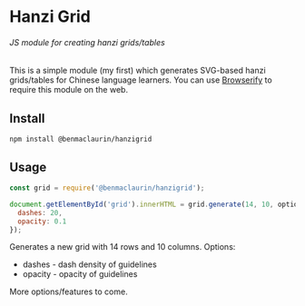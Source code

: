 # Hanzi Grid
###### JS module for creating hanzi grids/tables

This is a simple module (my first) which generates SVG-based hanzi grids/tables for Chinese language learners. You can use [Browserify](http://browserify.org) to require this module on the web.

## Install
```
npm install @benmaclaurin/hanzigrid
```

## Usage
```javascript
const grid = require('@benmaclaurin/hanzigrid');

document.getElementById('grid').innerHTML = grid.generate(14, 10, options = {
  dashes: 20,
  opacity: 0.1
});
```
Generates a new grid with 14 rows and 10 columns. Options:
- dashes - dash density of guidelines
- opacity - opacity of guidelines

More options/features to come.
